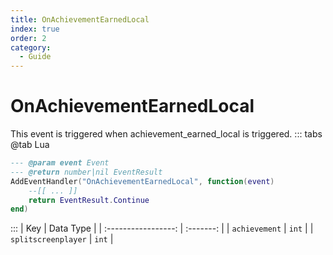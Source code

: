 ```yaml
---
title: OnAchievementEarnedLocal
index: true
order: 2
category:
  - Guide
---
```


# OnAchievementEarnedLocal
This event is triggered when achievement_earned_local is triggered.
::: tabs
@tab Lua
```lua
--- @param event Event
--- @return number|nil EventResult
AddEventHandler("OnAchievementEarnedLocal", function(event)
    --[[ ... ]]
    return EventResult.Continue
end)
```

:::
|         Key         | Data Type |
| :-----------------: | :-------: |
|    `achievement`    |   `int`   |
| `splitscreenplayer` |   `int`   |